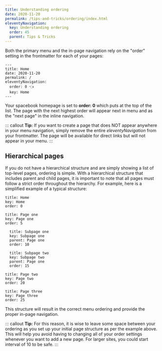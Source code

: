 ```yaml
---
title: Understanding ordering 
date: 2020-11-20
permalink: /tips-and-tricks/ordering/index.html
eleventyNavigation:
  key: Understanding ordering
  order: 45 
  parent: Tips & Tricks
---
```

Both the primary menu and the in-page navigation rely on the "order" setting in the frontmatter for each of your pages: 

```
---
title: Home
date: 2020-11-20
permalink: /
eleventyNavigation:
  order: 0 👈
  key: Home 
---
```

Your spacebook homepage is set to **order: 0** which puts at the top of the list. The page with the next highest order will appear next in menu and as the "next page" in the inline navigation. 

::: callout
**Tip:** If you want to create a page that does NOT appear anywhere in your menu navigation, simply remove the entire *eleventyNavigation* from your frontmatter. The page will be available for direct links but will not appear in your menu.
:::


## Hierarchical pages

If you do not have a hierarchical structure and are simply showing a list of top-level pages, ordering is simple. With a hierarchical structure that includes parent and child pages, it is important to note that all pages must follow a strict order throughout the hierarchy. For example, here is a simplified example of a typical structure:

```
title: Home
key: Home
order: 0

title: Page one
key: Page one
order: 5 

  title: Subpage one
  key: Subpage one
  parent: Page one
  order: 10

  title: Subpage two
  key: Subpage two
  parent: Page one
  order: 15

title: Page two
key: Page two
order: 20

title: Page three
key: Page three
order: 25
```

This structure will result in the correct menu ordering and provide the proper in-page navigation. 

::: callout
**Tip:** For this reason, it is wise to leave some space between your ordering as you set up your initial page structure as per the example above. This will help you avoid having to changing all of your order settings whenever you want to add a new page. For larger sites, you could start interval of 10 to be safe.
:::